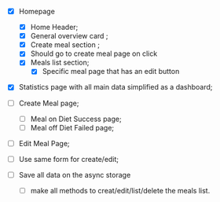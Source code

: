 - [x] Homepage

  - [x] Home Header;
  - [x] General overview card ;
  - [x] Create meal section ;
  - [x] Should go to create meal page on click
  - [x] Meals list section;
    - [x] Specific meal page that has an edit button

- [x] Statistics page with all main data simplified as a dashboard;
- [ ] Create Meal page;
  - [ ] Meal on Diet Success page;
  - [ ] Meal off Diet Failed page;
- [ ] Edit Meal Page;
- [ ] Use same form for create/edit;

- [ ] Save all data on the async storage
  - [ ] make all methods to creat/edit/list/delete the meals list.
